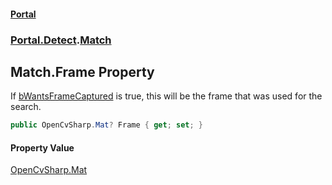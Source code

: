 #### [Portal](index.md 'index')
### [Portal.Detect](Portal.Detect.md 'Portal.Detect').[Match](Match.md 'Portal.Detect.Match')

## Match.Frame Property

If [bWantsFrameCaptured](SearchOptions.bWantsFrameCaptured.md 'Portal.Detect.SearchOptions.bWantsFrameCaptured') is true, this will be the frame that was used for the search.

```csharp
public OpenCvSharp.Mat? Frame { get; set; }
```

#### Property Value
[OpenCvSharp.Mat](https://docs.microsoft.com/en-us/dotnet/api/OpenCvSharp.Mat 'OpenCvSharp.Mat')